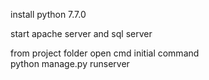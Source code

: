 install python 7.7.0

start apache server and sql server

from project folder open cmd
initial command     
python manage.py runserver


